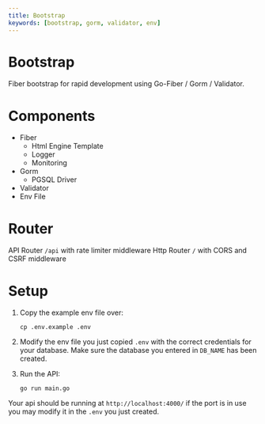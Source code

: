 ```yaml
---
title: Bootstrap
keywords: [bootstrap, gorm, validator, env]
---
```


# Bootstrap
Fiber bootstrap for rapid development using Go-Fiber / Gorm / Validator.

# Components
* Fiber
  * Html Engine Template
  * Logger
  * Monitoring
* Gorm
  * PGSQL Driver
* Validator
* Env File

# Router
API Router `/api` with rate limiter middleware
Http Router `/` with CORS and CSRF middleware

# Setup

1. Copy the example env file over:
    ```
    cp .env.example .env
    ```

2. Modify the env file you just copied `.env` with the correct credentials for your database. Make sure the database you entered in `DB_NAME` has been created.

3. Run the API:
    ```
    go run main.go
    ```
Your api should be running at `http://localhost:4000/` if the port is in use you may modify it in the `.env` you just created.
